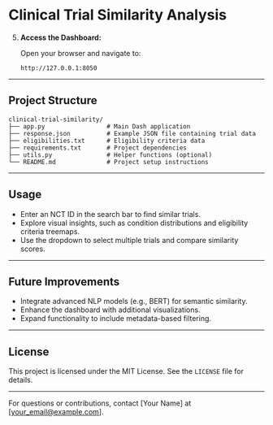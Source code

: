 # Clinical Trial Similarity Analysis
5. **Access the Dashboard:**

   Open your browser and navigate to:

   ```
   http://127.0.0.1:8050
   ```

---

## Project Structure

```
clinical-trial-similarity/
├── app.py                 # Main Dash application
├── response.json          # Example JSON file containing trial data
├── eligibilities.txt      # Eligibility criteria data
├── requirements.txt       # Project dependencies
├── utils.py               # Helper functions (optional)
└── README.md              # Project setup instructions
```

---

## Usage

- Enter an NCT ID in the search bar to find similar trials.
- Explore visual insights, such as condition distributions and eligibility criteria treemaps.
- Use the dropdown to select multiple trials and compare similarity scores.

---

## Future Improvements

- Integrate advanced NLP models (e.g., BERT) for semantic similarity.
- Enhance the dashboard with additional visualizations.
- Expand functionality to include metadata-based filtering.

---

## License

This project is licensed under the MIT License. See the `LICENSE` file for details.

---

For questions or contributions, contact [Your Name] at [your_email@example.com].

